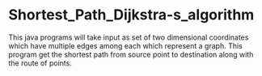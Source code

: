 # Shortest_Path_Dijkstra-s_algorithm
This java programs will take input as set of two dimensional coordinates which have multiple edges among each which represent a graph. This program get the shortest path from source point to destination along with the route of points.
